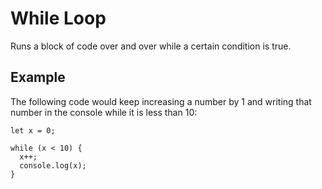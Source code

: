 # While Loop

Runs a block of code over and over while a certain condition is true.


## Example

The following code would keep increasing a number by 1 and writing that number in the console while it is less than 10:

```
let x = 0;

while (x < 10) {
  x++;
  console.log(x);
}
```
